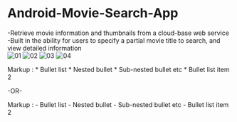 # Android-Movie-Search-App
-Retrieve movie information and thumbnails from a cloud-base web service
-Built in the ability for users to specify a partial movie title to search, and view detailed information  
![01](https://user-images.githubusercontent.com/56183348/163924705-3c1596b9-0149-4980-9bb2-1d4668d84978.PNG)
![02](https://user-images.githubusercontent.com/56183348/163922451-40df2524-0d64-45c7-8584-2c8feb36b537.PNG)
![03](https://user-images.githubusercontent.com/56183348/163922458-9c9b6e81-47ab-43a7-9020-3079556ec4ab.PNG)
![04](https://user-images.githubusercontent.com/56183348/163922462-e47392c2-9c05-4787-af17-228588296863.PNG)

 Markup : * Bullet list
              * Nested bullet
                  * Sub-nested bullet etc
          * Bullet list item 2

-OR-

 Markup : - Bullet list
              - Nested bullet
                  - Sub-nested bullet etc
          - Bullet list item 2 

